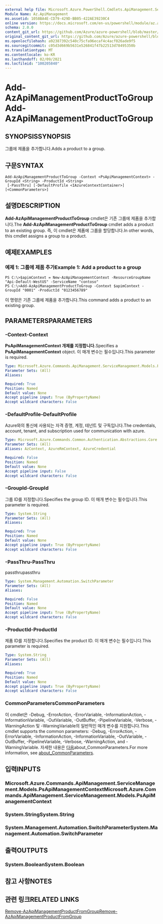 ```yaml
---
external help file: Microsoft.Azure.PowerShell.Cmdlets.ApiManagement.ServiceManagement.dll-Help.xml
Module Name: Az.ApiManagement
ms.assetid: 1058BA4E-CD79-429D-BB05-422AE39230C4
online version: https://docs.microsoft.com/en-us/powershell/module/az.apimanagement/add-azapimanagementproducttogroup
schema: 2.0.0
content_git_url: https://github.com/Azure/azure-powershell/blob/master/src/ApiManagement/ApiManagement/help/Add-AzApiManagementProductToGroup.md
original_content_git_url: https://github.com/Azure/azure-powershell/blob/master/src/ApiManagement/ApiManagement/help/Add-AzApiManagementProductToGroup.md
ms.openlocfilehash: a92387392c540c75cfa96ecaf4c4acf026ade9f5
ms.sourcegitcommit: c05d3d669b5631e526841f47b22513d78495350b
ms.translationtype: MT
ms.contentlocale: ko-KR
ms.lasthandoff: 02/09/2021
ms.locfileid: "100205840"
---
```

# <span data-ttu-id="92d6b-101">Add-AzApiManagementProductToGroup</span><span class="sxs-lookup"><span data-stu-id="92d6b-101">Add-AzApiManagementProductToGroup</span></span>

## <span data-ttu-id="92d6b-102">SYNOPSIS</span><span class="sxs-lookup"><span data-stu-id="92d6b-102">SYNOPSIS</span></span>
<span data-ttu-id="92d6b-103">그룹에 제품을 추가합니다.</span><span class="sxs-lookup"><span data-stu-id="92d6b-103">Adds a product to a group.</span></span>

## <span data-ttu-id="92d6b-104">구문</span><span class="sxs-lookup"><span data-stu-id="92d6b-104">SYNTAX</span></span>

```
Add-AzApiManagementProductToGroup -Context <PsApiManagementContext> -GroupId <String> -ProductId <String>
 [-PassThru] [-DefaultProfile <IAzureContextContainer>] [<CommonParameters>]
```

## <span data-ttu-id="92d6b-105">설명</span><span class="sxs-lookup"><span data-stu-id="92d6b-105">DESCRIPTION</span></span>
<span data-ttu-id="92d6b-106">**Add-AzApiManagementProductToGroup** cmdlet은 기존 그룹에 제품을 추가합니다.</span><span class="sxs-lookup"><span data-stu-id="92d6b-106">The **Add-AzApiManagementProductToGroup** cmdlet adds a product to an existing group.</span></span>
<span data-ttu-id="92d6b-107">즉, 이 cmdlet은 제품에 그룹을 할당합니다.</span><span class="sxs-lookup"><span data-stu-id="92d6b-107">In other words, this cmdlet assigns a group to a product.</span></span>

## <span data-ttu-id="92d6b-108">예제</span><span class="sxs-lookup"><span data-stu-id="92d6b-108">EXAMPLES</span></span>

### <span data-ttu-id="92d6b-109">예제 1: 그룹에 제품 추가</span><span class="sxs-lookup"><span data-stu-id="92d6b-109">Example 1: Add a product to a group</span></span>
```
PS C:\>$apimContext = New-AzApiManagementContext -ResourceGroupName "Api-Default-WestUS" -ServiceName "contoso"
PS C:\>Add-AzApiManagementProductToGroup -Context $apimContext -GroupId "0001" -ProductId "0123456789"
```

<span data-ttu-id="92d6b-110">이 명령은 기존 그룹에 제품을 추가합니다.</span><span class="sxs-lookup"><span data-stu-id="92d6b-110">This command adds a product to an existing group.</span></span>

## <span data-ttu-id="92d6b-111">PARAMETERS</span><span class="sxs-lookup"><span data-stu-id="92d6b-111">PARAMETERS</span></span>

### <span data-ttu-id="92d6b-112">-Context</span><span class="sxs-lookup"><span data-stu-id="92d6b-112">-Context</span></span>
<span data-ttu-id="92d6b-113">**PsApiManagementContext 개체를 지정합니다.**</span><span class="sxs-lookup"><span data-stu-id="92d6b-113">Specifies a **PsApiManagementContext** object.</span></span>
<span data-ttu-id="92d6b-114">이 매개 변수는 필수입니다.</span><span class="sxs-lookup"><span data-stu-id="92d6b-114">This parameter is required.</span></span>

```yaml
Type: Microsoft.Azure.Commands.ApiManagement.ServiceManagement.Models.PsApiManagementContext
Parameter Sets: (All)
Aliases:

Required: True
Position: Named
Default value: None
Accept pipeline input: True (ByPropertyName)
Accept wildcard characters: False
```

### <span data-ttu-id="92d6b-115">-DefaultProfile</span><span class="sxs-lookup"><span data-stu-id="92d6b-115">-DefaultProfile</span></span>
<span data-ttu-id="92d6b-116">Azure와의 통신에 사용되는 자격 증명, 계정, 테넌트 및 구독입니다.</span><span class="sxs-lookup"><span data-stu-id="92d6b-116">The credentials, account, tenant, and subscription used for communication with azure.</span></span>

```yaml
Type: Microsoft.Azure.Commands.Common.Authentication.Abstractions.Core.IAzureContextContainer
Parameter Sets: (All)
Aliases: AzContext, AzureRmContext, AzureCredential

Required: False
Position: Named
Default value: None
Accept pipeline input: False
Accept wildcard characters: False
```

### <span data-ttu-id="92d6b-117">-GroupId</span><span class="sxs-lookup"><span data-stu-id="92d6b-117">-GroupId</span></span>
<span data-ttu-id="92d6b-118">그룹 ID를 지정합니다.</span><span class="sxs-lookup"><span data-stu-id="92d6b-118">Specifies the group ID.</span></span>
<span data-ttu-id="92d6b-119">이 매개 변수는 필수입니다.</span><span class="sxs-lookup"><span data-stu-id="92d6b-119">This parameter is required.</span></span>

```yaml
Type: System.String
Parameter Sets: (All)
Aliases:

Required: True
Position: Named
Default value: None
Accept pipeline input: True (ByPropertyName)
Accept wildcard characters: False
```

### <span data-ttu-id="92d6b-120">-PassThru</span><span class="sxs-lookup"><span data-stu-id="92d6b-120">-PassThru</span></span>
<span data-ttu-id="92d6b-121">passthru</span><span class="sxs-lookup"><span data-stu-id="92d6b-121">passthru</span></span>

```yaml
Type: System.Management.Automation.SwitchParameter
Parameter Sets: (All)
Aliases:

Required: False
Position: Named
Default value: None
Accept pipeline input: True (ByPropertyName)
Accept wildcard characters: False
```

### <span data-ttu-id="92d6b-122">-ProductId</span><span class="sxs-lookup"><span data-stu-id="92d6b-122">-ProductId</span></span>
<span data-ttu-id="92d6b-123">제품 ID를 지정합니다.</span><span class="sxs-lookup"><span data-stu-id="92d6b-123">Specifies the product ID.</span></span>
<span data-ttu-id="92d6b-124">이 매개 변수는 필수입니다.</span><span class="sxs-lookup"><span data-stu-id="92d6b-124">This parameter is required.</span></span>

```yaml
Type: System.String
Parameter Sets: (All)
Aliases:

Required: True
Position: Named
Default value: None
Accept pipeline input: True (ByPropertyName)
Accept wildcard characters: False
```

### <span data-ttu-id="92d6b-125">CommonParameters</span><span class="sxs-lookup"><span data-stu-id="92d6b-125">CommonParameters</span></span>
<span data-ttu-id="92d6b-126">이 cmdlet은 -Debug, -ErrorAction, -ErrorVariable, -InformationAction, -InformationVariable, -OutVariable, -OutBuffer, -PipelineVariable, -Verbose, -WarningAction 및 -WarningVariable의 일반적인 매개 변수를 지원합니다.</span><span class="sxs-lookup"><span data-stu-id="92d6b-126">This cmdlet supports the common parameters: -Debug, -ErrorAction, -ErrorVariable, -InformationAction, -InformationVariable, -OutVariable, -OutBuffer, -PipelineVariable, -Verbose, -WarningAction, and -WarningVariable.</span></span> <span data-ttu-id="92d6b-127">자세한 내용은 [다음](http://go.microsoft.com/fwlink/?LinkID=113216)about_CommonParameters.</span><span class="sxs-lookup"><span data-stu-id="92d6b-127">For more information, see [about_CommonParameters](http://go.microsoft.com/fwlink/?LinkID=113216).</span></span>

## <span data-ttu-id="92d6b-128">입력</span><span class="sxs-lookup"><span data-stu-id="92d6b-128">INPUTS</span></span>

### <span data-ttu-id="92d6b-129">Microsoft.Azure.Commands.ApiManagement.ServiceManagement.Models.PsApiManagementContext</span><span class="sxs-lookup"><span data-stu-id="92d6b-129">Microsoft.Azure.Commands.ApiManagement.ServiceManagement.Models.PsApiManagementContext</span></span>

### <span data-ttu-id="92d6b-130">System.String</span><span class="sxs-lookup"><span data-stu-id="92d6b-130">System.String</span></span>

### <span data-ttu-id="92d6b-131">System.Management.Automation.SwitchParameter</span><span class="sxs-lookup"><span data-stu-id="92d6b-131">System.Management.Automation.SwitchParameter</span></span>

## <span data-ttu-id="92d6b-132">출력</span><span class="sxs-lookup"><span data-stu-id="92d6b-132">OUTPUTS</span></span>

### <span data-ttu-id="92d6b-133">System.Boolean</span><span class="sxs-lookup"><span data-stu-id="92d6b-133">System.Boolean</span></span>

## <span data-ttu-id="92d6b-134">참고 사항</span><span class="sxs-lookup"><span data-stu-id="92d6b-134">NOTES</span></span>

## <span data-ttu-id="92d6b-135">관련 링크</span><span class="sxs-lookup"><span data-stu-id="92d6b-135">RELATED LINKS</span></span>

[<span data-ttu-id="92d6b-136">Remove-AzApiManagementProductFromGroup</span><span class="sxs-lookup"><span data-stu-id="92d6b-136">Remove-AzApiManagementProductFromGroup</span></span>](./Remove-AzApiManagementProductFromGroup.md)


